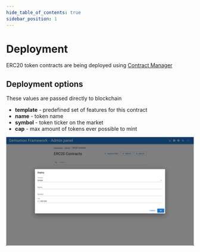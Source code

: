 ```yaml
---
hide_table_of_contents: true
sidebar_position: 1
---
```


# Deployment

ERC20 token contracts are being deployed using [Contract Manager](/admin/miscellaneous/contract-manager/)


## Deployment options

These values are passed directly to blockchain

- **template** - predefined set of features for this contract
- **name** - token name
- **symbol** - token ticker on the market
- **cap** - max amount of tokens ever possible to mint

![ERC20 contract deploy dialog](/img/admin/hierarchy/erc20/contract_deploy_dialog.png)
